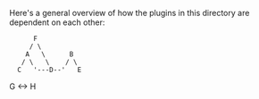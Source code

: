 Here's a general overview of how the plugins in this directory are dependent on each other:

          F
         / \
        A   \      B
       / \   \    / \
      C   '---D--'   E


   G <-> H
